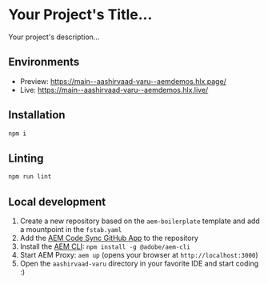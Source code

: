 # Your Project's Title...
Your project's description...

## Environments
- Preview: https://main--aashirvaad-varu--aemdemos.hlx.page/
- Live: https://main--aashirvaad-varu--aemdemos.hlx.live/

## Installation

```sh
npm i
```

## Linting

```sh
npm run lint
```

## Local development

1. Create a new repository based on the `aem-boilerplate` template and add a mountpoint in the `fstab.yaml`
1. Add the [AEM Code Sync GitHub App](https://github.com/apps/aem-code-sync) to the repository
1. Install the [AEM CLI](https://github.com/adobe/helix-cli): `npm install -g @adobe/aem-cli`
1. Start AEM Proxy: `aem up` (opens your browser at `http://localhost:3000`)
1. Open the `aashirvaad-varu` directory in your favorite IDE and start coding :)
